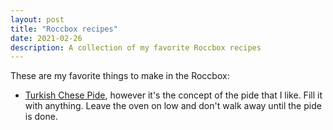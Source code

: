 ```yaml
---
layout: post
title: "Roccbox recipes"
date: 2021-02-26
description: A collection of my favorite Roccbox recipes
---
```


These are my favorite things to make in the Roccbox:

- [Turkish Chese Pide](https://au.gozney.com/blogs/recipes/cheese-pide-recipe), however it's the concept of the pide that I like. Fill it with anything. Leave the oven on low and don't walk away until the pide is done.
